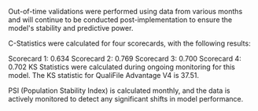 Out-of-time validations were performed using data from various months and will continue to be conducted post-implementation to ensure the model's stability and predictive power.

C-Statistics were calculated for four scorecards, with the following results:

Scorecard 1: 0.634
Scorecard 2: 0.769
Scorecard 3: 0.700
Scorecard 4: 0.702
KS Statistics were calculated during ongoing monitoring for this model. The KS statistic for QualiFile Advantage V4 is 37.51.

PSI (Population Stability Index) is calculated monthly, and the data is actively monitored to detect any significant shifts in model performance.


